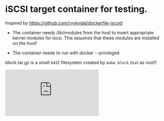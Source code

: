 # iSCSI target container for testing.

Inspired by https://github.com/rvykydal/dockerfile-iscsid

* The container needs /lib/modules from the host to insert appropriate
  kernel modules for iscsi. This assumes that these modules are installed
  on the host!

* The container needs to run with docker --privileged

block.tar.gz is a small ext2 filesystem created by `make block` (run as root!)


[![Analytics](https://kubernetes-site.appspot.com/UA-36037335-10/GitHub/test/images/volumes-tester/iscsi/README.md?pixel)]()
